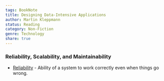 ```yaml
---
tags: BookNote
title: Designing Data-Intensive Applications
author: Martin Kleppmann
status: Reading
category: Non-Fiction
genre: Technology
share: true
---
```


### Reliability, Scalability, and Maintainability

* [Reliability](./Reliability.md) - Ability of a system to work correctly even when things go wrong.
